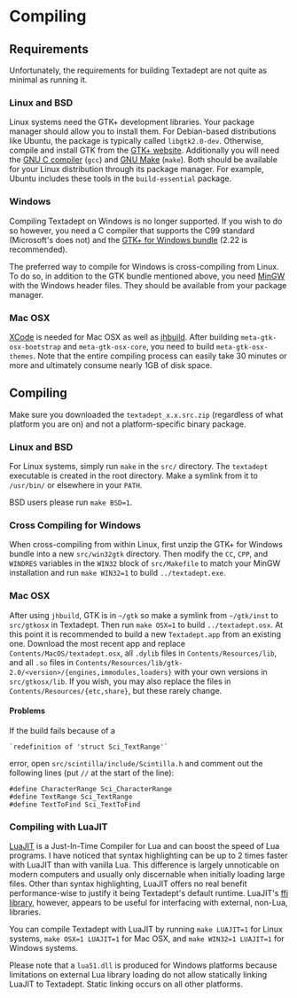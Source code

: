 # Compiling

## Requirements

Unfortunately, the requirements for building Textadept are not quite as minimal
as running it.

### Linux and BSD

Linux systems need the GTK+ development libraries. Your package manager should
allow you to install them. For Debian-based distributions like Ubuntu, the
package is typically called `libgtk2.0-dev`. Otherwise, compile and install GTK
from the [GTK+ website][]. Additionally you will need the [GNU C compiler][]
(`gcc`) and [GNU Make][] (`make`). Both should be available for your Linux
distribution through its package manager. For example, Ubuntu includes these
tools in the `build-essential` package.

[GTK+ website]: http://www.gtk.org/download/linux.html
[GNU C compiler]: http://gcc.gnu.org
[GNU Make]: http://www.gnu.org/software/make/

### Windows

Compiling Textadept on Windows is no longer supported. If you wish to do so
however, you need a C compiler that supports the C99 standard (Microsoft's does
not) and the [GTK+ for Windows bundle][] (2.22 is recommended).

The preferred way to compile for Windows is cross-compiling from Linux. To do
so, in addition to the GTK bundle mentioned above, you need [MinGW][] with the
Windows header files. They should be available from your package manager.

[GTK+ for Windows bundle]: http://www.gtk.org/download/win32.html
[MinGW]: http://mingw.org

### Mac OSX

[XCode][] is needed for Mac OSX as well as [jhbuild][]. After building
`meta-gtk-osx-bootstrap` and `meta-gtk-osx-core`, you need to build
`meta-gtk-osx-themes`. Note that the entire compiling process can easily take
30 minutes or more and ultimately consume nearly 1GB of disk space.

[XCode]: http://developer.apple.com/TOOLS/xcode/
[jhbuild]: http://sourceforge.net/apps/trac/gtk-osx/wiki/Build

## Compiling

Make sure you downloaded the `textadept_x.x.src.zip` (regardless of what
platform you are on) and not a platform-specific binary package.

### Linux and BSD

For Linux systems, simply run `make` in the `src/` directory. The `textadept`
executable is created in the root directory. Make a symlink from it to
`/usr/bin/` or elsewhere in your `PATH`.

BSD users please run `make BSD=1`.

### Cross Compiling for Windows

When cross-compiling from within Linux, first unzip the GTK+ for Windows bundle
into a new `src/win32gtk` directory. Then modify the `CC`, `CPP`, and `WINDRES`
variables in the `WIN32` block of `src/Makefile` to match your MinGW
installation and run `make WIN32=1` to build `../textadept.exe`.

### Mac OSX

After using `jhbuild`, GTK is in `~/gtk` so make a symlink from `~/gtk/inst` to
`src/gtkosx` in Textadept. Then run `make OSX=1` to build `../textadept.osx`. At
this point it is recommended to build a new `Textadept.app` from an existing
one. Download the most recent app and replace `Contents/MacOS/textadept.osx`,
all `.dylib` files in `Contents/Resources/lib`, and all `.so` files in
`Contents/Resources/lib/gtk-2.0/<version>/{engines,immodules,loaders}` with your
own versions in `src/gtkosx/lib`. If you wish, you may also replace the files
in `Contents/Resources/{etc,share}`, but these rarely change.

#### Problems

If the build fails because of a

    `redefinition of 'struct Sci_TextRange'`

error, open `src/scintilla/include/Scintilla.h` and comment out the following
lines (put `//` at the start of the line):

    #define CharacterRange Sci_CharacterRange
    #define TextRange Sci_TextRange
    #define TextToFind Sci_TextToFind

### Compiling with LuaJIT

[LuaJIT][] is a Just-In-Time Compiler for Lua and can boost the speed of Lua
programs. I have noticed that syntax highlighting can be up to 2 times faster
with LuaJIT than with vanilla Lua. This difference is largely unnoticable on
modern computers and usually only discernable when initially loading large
files. Other than syntax highlighting, LuaJIT offers no real benefit
performance-wise to justify it being Textadept's default runtime. LuaJIT's
[ffi library][], however, appears to be useful for interfacing with external,
non-Lua, libraries.

You can compile Textadept with LuaJIT by running `make LUAJIT=1` for Linux
systems, `make OSX=1 LUAJIT=1` for Mac OSX, and `make WIN32=1 LUAJIT=1` for
Windows systems.

Please note that a `lua51.dll` is produced for Windows platforms because
limitations on external Lua library loading do not allow statically linking
LuaJIT to Textadept. Static linking occurs on all other platforms.

[LuaJIT]: http://luajit.org
[ffi library]: http://luajit.org/ext_ffi.html
